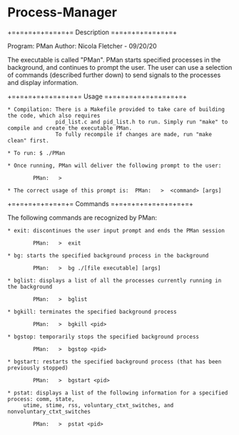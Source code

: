 # Process-Manager
+=+=+=+=+=+=+=+= Description =+=+=+=+=+=+=+=+

Program: PMan
Author: Nicola Fletcher - 09/20/20

The executable is called "PMan". PMan starts specified processes in the background,
and continues to prompt the user. The user can use a selection of commands (described further down)
to send signals to the processes and display information.

+=+=+=+=+=+=+=+=+= Usage =+=+=+=+=+=+=+=+=+=+


    * Compilation: There is a Makefile provided to take care of building the code, which also requires
                   pid_list.c and pid_list.h to run. Simply run "make" to compile and create the executable PMan.
                   To fully recompile if changes are made, run "make clean" first.

    * To run: $ ./PMan

    * Once running, PMan will deliver the following prompt to the user:

            PMan:   >

    * The correct usage of this prompt is:  PMan:   >  <command> [args]


+=+=+=+=+=+=+=+= Commands =+=+=+=+=+=+=+=+=+=+


The following commands are recognized by PMan:

    * exit: discontinues the user input prompt and ends the PMan session

            PMan:   >  exit

    * bg: starts the specified background process in the background

            PMan:   >  bg ./[file executable] [args]

    * bglist: displays a list of all the processes currently running in the background

            PMan:   >  bglist

    * bgkill: terminates the specified background process

            PMan:   >  bgkill <pid>

    * bgstop: temporarily stops the specified background process

            PMan:   >  bgstop <pid>

    * bgstart: restarts the specified background process (that has been previously stopped)

            PMan:   >  bgstart <pid>

    * pstat: displays a list of the following information for a specified process: comm, state,
         utime, stime, rss, voluntary_ctxt_switches, and nonvoluntary_ctxt_switches

            PMan:   >  pstat <pid>
